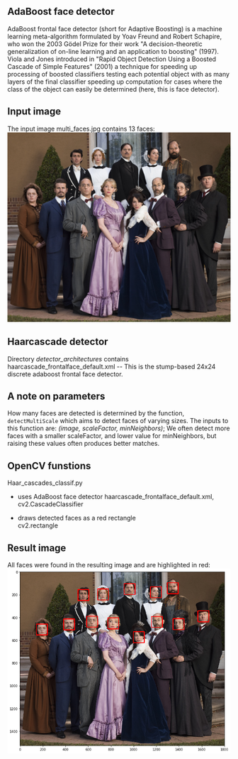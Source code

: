 ## AdaBoost face detector

AdaBoost frontal face detector (short for Adaptive Boosting) is a machine learning 
meta-algorithm formulated  by Yoav Freund and Robert Schapire, who won the 2003 Gödel Prize
for their work "A decision-theoretic generalization of on-line learning 
and an application to boosting" (1997). Viola and Jones introduced
in "Rapid Object Detection Using a Boosted Cascade of Simple Features" (2001)
a technique for speeding up processing of boosted classifiers testing each potential object 
with as many layers of the final classifier speeding up computation for cases where the class 
of the object can easily be determined (here, this is face detector).  

## Input image
The input image  multi_faces.jpg contains 13 faces: ![](images/multi_faces.jpg)

## Haarcascade detector

Directory _detector_architectures_ contains
haarcascade_frontalface_default.xml  --
This is the stump-based 24x24 discrete adaboost frontal face detector.


## A note on parameters

How many faces are detected is determined by the function,
 `detectMultiScale` which aims to detect faces of varying sizes. 
 The inputs to this function are: _(image, scaleFactor, minNeighbors)_;
 We often detect more faces with a smaller scaleFactor, 
 and lower value for minNeighbors,
 but raising these values often produces better matches.

## OpenCV funstions 

Haar_cascades_classif.py

  * uses AdaBoost face detector 
       haarcascade_frontalface_default.xml, 
	   cv2.CascadeClassifier
	   
  * draws detected faces as a red rectangle 	   
	   cv2.rectangle
	    
## Result image 
	    

All faces were found in the resulting image and are highlighted in red: ![](boxed_faces.png)


